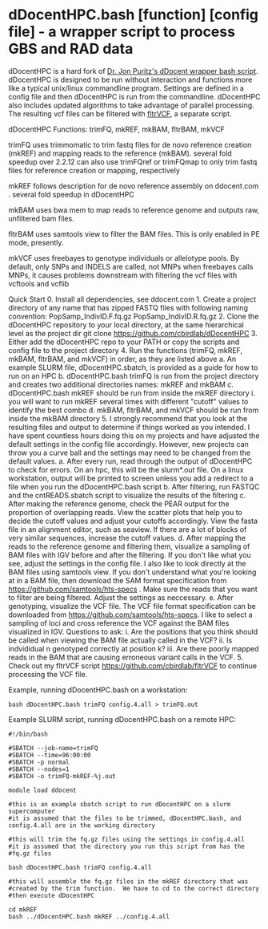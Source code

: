 # dDocentHPC.bash [function] [config file]   -   a wrapper script to process GBS and RAD data

dDocentHPC is a hard fork of [Dr. Jon Puritz's dDocent wrapper bash script](ddocent.com).  dDocentHPC is designed to be run
without interaction and functions more like a typical unix/linux commandline program.  Settings are defined in a config file 
and then dDocentHPC is run from the commandline.  dDocentHPC also includes updated algorithms to take advantage of parallel 
processing. The resulting vcf files can be filtered with [fltrVCF](https://github.com/cbirdlab/fltrVCF), a separate script.


dDocentHPC Functions: trimFQ, mkREF, mkBAM, fltrBAM, mkVCF

  trimFQ uses trimmomatic to trim fastq files for de novo reference creation (mkREF) and mapping reads to the reference (mkBAM).
		several fold speedup over 2.2.12
		can also use trimFQref or trimFQmap to only trim fastq files for reference creation or mapping, respectively

  mkREF follows description for de novo reference assembly on ddocent.com .  several fold speedup in dDocentHPC

  mkBAM uses bwa mem to map reads to reference genome and outputs raw, unfiltered bam files.
  
  fltrBAM uses samtools view to filter the BAM files.  This is only enabled in PE mode, presently.
  
  mkVCF uses freebayes to genotype individuals or allelotype pools. By default, only SNPs and INDELS are called, not MNPs
		when freebayes calls MNPs, it causes problems downstream with filtering the vcf files with vcftools and vcflib

 
Quick Start
	0. Install all dependencies, see ddocent.com
	1. Create a project directory of any name that has zipped FASTQ files with following naming convention: 
		PopSamp_IndivID.F.fq.gz
		PopSamp_IndivID.R.fq.gz
	2. Clone the dDocentHPC repository to your local directory, at the same hierarchical level as the project dir
		git clone https://github.com/cbirdlab/dDocentHPC
	3. Either add the dDocentHPC repo to your PATH or copy the scripts and config file to the project directory
	4. Run the functions (trimFQ, mkREF, mkBAM, fltrBAM, and mkVCF) in order, as they are listed above
		a. An example SLURM file, dDocentHPC.sbatch, is provided as a guide for how to run on an HPC
		b. dDocentHPC.bash trimFQ is run from the project directory and creates two additional directories names: mkREF and mkBAM
		c. dDocentHPC.bash mkREF should be run from inside the mkREF directory
			i. you will want to run mkREF several times with different "cutoff" values to identify the best combo
		d. mkBAM, fltrBAM, and mkVCF should be run from inside the mkBAM directory
	5. I strongly recommend that you look at the resulting files and output to determine if things worked as you intended. I have
		spent countless hours doing this on my projects and have adjusted the default settings in the config file accordingly. 
		However, new projects can throw you a curve ball and the settings may need to be changed from the default values.
		a. After every run, read through the output of dDocentHPC to check for errors.  On an hpc, this will be the slurm*.out
			file. On a linux workstation, output will be printed to screen unless you add a redirect to a file when you run
			the dDocentHPC.bash script
		b. After filtering, run FASTQC and the cntREADS.sbatch script to visualize the results of the filtering
		c. After making the reference genome, check the PEAR output for the proportion of overlapping reads. View the scatter
			plots that help you to decide the cutoff values and adjust your cutoffs accordingly. View the fasta file in an 
			alignment editor, such as seaview. If there are a lot of blocks of very similar sequences, increase the cutoff values.
		d. After mapping the reads to the reference genome and filtering them, visualize a sampling of BAM files with IGV before and 
			after the filtering.  If you don't like what you see, adjust the settings in the config file.  I also like to look
			directly at the BAM files using samtools view.  If you don't understand what you're looking at in a BAM file, then
			download the SAM format specification from https://github.com/samtools/hts-specs .  Make sure the reads that you want
			to filter are being filtered.  Adjust the settings as neccessary.
		e. After genotyping, visualize the VCF file.  The VCF file format specification can be downloaded from 
			https://github.com/samtools/hts-specs.  I like to select a sampling of loci and cross reference the VCF against
			the BAM files visualized in IGV.  Questions to ask: 
			i. Are the positions that you think should be called when viewing the BAM file actually called in the VCF?
			ii. Is indvididual n genotyped correctly at position k?
			iii. Are there poorly mapped reads in the BAM that are causing erroneous variant calls in the VCF.
	5. Check out my fltrVCF script https://github.com/cbirdlab/fltrVCF to continue processing the VCF file.


Example, running dDocentHPC.bash on a workstation:

	bash dDocentHPC.bash trimFQ config.4.all > trimFQ.out

 
Example SLURM script, running dDocentHPC.bash on a remote HPC:

	#!/bin/bash

	#SBATCH --job-name=trimFQ
	#SBATCH --time=96:00:00
	#SBATCH -p normal
	#SBATCH --nodes=1
	#SBATCH -o trimFQ-mkREF-%j.out

	module load ddocent

	#this is an example sbatch script to run dDocentHPC on a slurm supercomputer
	#it is assumed that the files to be trimmed, dDocentHPC.bash, and config.4.all are in the working directory

	#this will trim the fq.gz files using the settings in config.4.all
	#it is assumed that the directory you run this script from has the 
	#fq.gz files

	bash dDocentHPC.bash trimFQ config.4.all

	#this will assemble the fq.gz files in the mkREF directory that was
	#created by the trim function.  We have to cd to the correct directory
	#then execute dDocentHPC

	cd mkREF
	bash ../dDocentHPC.bash mkREF ../config.4.all


